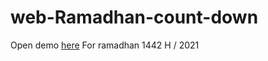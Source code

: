 # web-Ramadhan-count-down

Open demo [here](https://mokletdev.github.io/ramadhan-countdown/)
For ramadhan 1442 H / 2021
